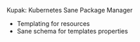 Kupak: Kubernetes Sane Package Manager

- Templating for resources
- Sane schema for templates properties